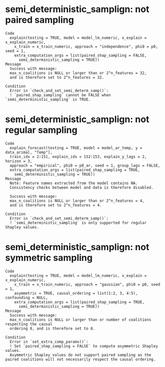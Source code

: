 # semi_deterministic_samplign: not paired sampling

    Code
      explain(testing = TRUE, model = model_lm_numeric, x_explain = x_explain_numeric,
        x_train = x_train_numeric, approach = "independence", phi0 = p0, seed = 1,
        extra_computation_args = list(paired_shap_sampling = FALSE,
          semi_deterministic_sampling = TRUE))
    Message
      Success with message:
      max_n_coalitions is NULL or larger than or 2^n_features = 32, 
      and is therefore set to 2^n_features = 32.
      
    Condition
      Error in `check_and_set_semi_determ_samp()`:
      ! `paired_shap_sampling` cannot be FALSE when `semi_deterministic_sampling` is TRUE.

# semi_deterministic_samplign: not regular sampling

    Code
      explain_forecast(testing = TRUE, model = model_ar_temp, y = data_arima[, "Temp"],
      train_idx = 2:151, explain_idx = 152:153, explain_y_lags = 2, horizon = 3,
      approach = "empirical", phi0 = p0_ar, seed = 1, group_lags = FALSE,
      extra_computation_args = list(paired_shap_sampling = TRUE,
        semi_deterministic_sampling = TRUE))
    Message
      Note: Feature names extracted from the model contains NA.
      Consistency checks between model and data is therefore disabled.
      
      Success with message:
      max_n_coalitions is NULL or larger than or 2^n_features = 4, 
      and is therefore set to 2^n_features = 4.
      
    Condition
      Error in `check_and_set_semi_determ_samp()`:
      ! `semi_deterministic_sampling` is only supported for regular Shapley values.

# semi_deterministic_samplign: not symmetric sampling

    Code
      explain(testing = TRUE, model = model_lm_numeric, x_explain = x_explain_numeric,
        x_train = x_train_numeric, approach = "gaussian", phi0 = p0, seed = 1,
        asymmetric = TRUE, causal_ordering = list(1:2, 3, 4:5), confounding = NULL,
        extra_computation_args = list(paired_shap_sampling = TRUE,
          semi_deterministic_sampling = TRUE))
    Message
      Success with message:
      max_n_coalitions is NULL or larger than or number of coalitions respecting the causal
      ordering 8, and is therefore set to 8.
      
    Condition
      Error in `set_extra_comp_params()`:
      ! Set `paired_shap_sampling = FALSE` to compute asymmetric Shapley values.
      Asymmetric Shapley values do not support paired sampling as the paired coalitions will not necessarily respect the causal ordering.

